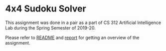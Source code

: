 # 4x4 Sudoku Solver
This assignment was done in a pair as a part of CS 312 Artificial Intelligence Lab during the Spring Semester of 2019-20. <br>

Please refer to <a href="https://github.com/ksanu1998/4x4_sudoku_solver/blob/master/README">README</a> and <a href="https://github.com/ksanu1998/4x4_sudoku_solver/blob/master/Lab2GroupNo20Report.pdf">report</a> for getting an overview of the assignment.
